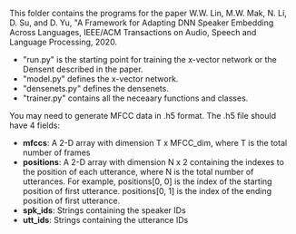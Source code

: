 This folder contains the programs for the paper 
W.W. Lin, M.W. Mak, N. Li, D. Su, and D. Yu, "A Framework for Adapting DNN Speaker
Embedding Across Languages, IEEE/ACM Transactions on Audio, Speech and Language Processing, 2020.

* "run.py" is the starting point for training the x-vector network or the Densent described in the paper. 
* "model.py" defines the x-vector network. 
* "densenets.py" defines the densenets.
* "trainer.py" contains all the neceaary functions and classes.

You may need to generate MFCC data in .h5 format. The .h5 file should have 4 fields:

* **mfccs**: A 2-D array with dimension T x MFCC_dim, where T is the total number of frames
* **positions**: A 2-D array with dimension N x 2 containing the indexes to the position of each utterance, where N is the total number of utterances. For example, positions[0, 0] is the index of the starting position of first utterance. positions[0, 1] is the index of the ending position of first utterance. 
* **spk_ids**: Strings containing the speaker IDs
* **utt_ids**: Strings containing the utterance IDs
   
